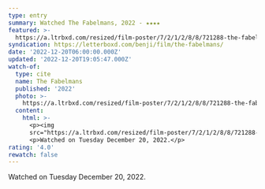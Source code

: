 ```yaml
---
type: entry
summary: Watched The Fabelmans, 2022 - ★★★★
featured: >-
  https://a.ltrbxd.com/resized/film-poster/7/2/1/2/8/8/721288-the-fabelmans-0-600-0-900-crop.jpg?v=ae93837ec1
syndication: https://letterboxd.com/benji/film/the-fabelmans/
date: '2022-12-20T06:00:00.000Z'
updated: '2022-12-20T19:05:47.000Z'
watch-of:
  type: cite
  name: The Fabelmans
  published: '2022'
  photo: >-
    https://a.ltrbxd.com/resized/film-poster/7/2/1/2/8/8/721288-the-fabelmans-0-600-0-900-crop.jpg?v=ae93837ec1
  content:
    html: >-
      <p><img
      src="https://a.ltrbxd.com/resized/film-poster/7/2/1/2/8/8/721288-the-fabelmans-0-600-0-900-crop.jpg?v=ae93837ec1"/></p>
      <p>Watched on Tuesday December 20, 2022.</p>
rating: '4.0'
rewatch: false
---
```

Watched on Tuesday December 20, 2022.
